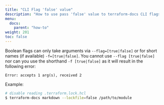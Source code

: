 ```yaml
---
title: "CLI Flag 'false' value"
description: "How to use pass 'false' value to terraform-docs CLI flags"
menu:
  docs:
    parent: "how-to"
weight: 201
toc: false
---
```


Boolean flags can only take arguments via `--flag=[true|false]` or for short names
(if available) `-f=[true|false]`. You cannot use `--flag [true|false]` nor can you
use the shorthand `-f [true|false]` as it will result in the following error:

```text
Error: accepts 1 arg(s), received 2
```

Example:

```bash
# disable reading .terraform.lock.hcl
$ terraform-docs markdown --lockfile=false /path/to/module
```
